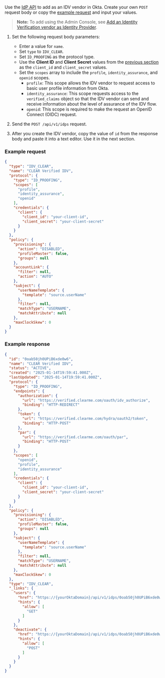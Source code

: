 Use the [IdP API](https://developer.okta.com/docs/api/openapi/okta-management/management/tag/IdentityProvider/#tag/IdentityProvider/operation/createIdentityProvider) to add <StackSnippet snippet="idp" inline /> as an IDV vendor in Okta. Create your own `POST` request body or copy the [example request](#example-request) and input your values.

> **Note:** To add <StackSnippet snippet="idp" inline /> using the Admin Console, see [Add an Identity Verification vendor as Identity Provider](https://help.okta.com/okta_help.htm?type=oie&id=id-verification).

1. Set the following request body parameters:

    * Enter a value for `name`.
    * Set `type` to `IDV_CLEAR`.
    * Set `ID_PROOFING` as the protocol type.
    * Use the **Client ID** and **Client Secret** values from the [previous section](#create-an-app-at-the-idv-vendor) as the `client_id` and `client_secret` values.
    * Set the `scopes` array to include the `profile`, `identity_assurance`, and `openid` scopes.
      * `profile`: This scope allows the IDV vendor to request access to basic user profile information from Okta.
      * `identity_assurance`: This scope requests access to the `verified_claims` object so that the IDV vendor can send and receive information about the level of assurance of the IDV flow.
      * `openid`: This scope is required to make the request an OpenID Connect (OIDC) request.

1. Send the `POST /api/v1/idps` request.

1. After you create the IDV vendor, copy the value of `id` from the response body and paste it into a text editor. Use it in the next section.

### Example request

```json
{
  "type": "IDV_CLEAR",
  "name": "CLEAR Verified IDV",
  "protocol": {
    "type": "ID_PROOFING",
    "scopes": [
      "profile",
      "identity_assurance",
      "openid"
    ],
    "credentials": {
      "client": {
        "client_id": "your-client-id",
        "client_secret": "your-client-secret"
      }
    }
  },
  "policy": {
    "provisioning": {
      "action": "DISABLED",
      "profileMaster": false,
      "groups": null
    },
    "accountLink": {
      "filter": null,
      "action": "AUTO"
    },
    "subject": {
      "userNameTemplate": {
        "template": "source.userName"
      },
      "filter": null,
      "matchType": "USERNAME",
      "matchAttribute": null
    },
    "maxClockSkew": 0
  }
}
```

### Example response

```json
{
  "id": "0oab50jh0UPiB6xde0w6",
  "name": "CLEAR Verified IDV",
  "status": "ACTIVE",
  "created": "2025-01-14T19:59:41.000Z",
  "lastUpdated": "2025-01-14T19:59:41.000Z",
  "protocol": {
    "type": "ID_PROOFING",
    "endpoints": {
      "authorization": {
        "url": "https://verified.clearme.com/oauth/idv_authorize",
        "binding": "HTTP-REDIRECT"
      },
      "token": {
        "url": "https://verified.clearme.com/hydra/oauth2/token",
        "binding": "HTTP-POST"
      },
      "par": {
        "url": "https://verified.clearme.com/oauth/par",
        "binding": "HTTP-POST"
      }
    },
    "scopes": [
      "openid",
      "profile",
      "identity_assurance"
    ],
    "credentials": {
      "client": {
        "client_id": "your-client-id",
        "client_secret": "your-client-secret"
      }
    }
  },
  "policy": {
    "provisioning": {
      "action": "DISABLED",
      "profileMaster": false,
      "groups": null
    },
    "subject": {
      "userNameTemplate": {
        "template": "source.userName"
      },
      "filter": null,
      "matchType": "USERNAME",
      "matchAttribute": null
    },
    "maxClockSkew": 0
  },
  "type": "IDV_CLEAR",
  "_links": {
    "users": {
      "href": "https://{yourOktaDomain}/api/v1/idps/0oab50jh0UPiB6xde0w6/users",
      "hints": {
        "allow": [
          "GET"
        ]
      }
    },
    "deactivate": {
      "href": "https://{yourOktaDomain}/api/v1/idps/0oab50jh0UPiB6xde0w6/lifecycle/deactivate",
      "hints": {
        "allow": [
          "POST"
        ]
      }
    }
  }
}
```
